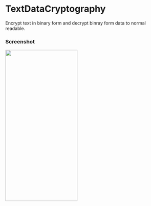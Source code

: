 # TextDataCryptography
Encrypt text in binary form and decrypt binray form data to normal readable.


### Screenshot

<img src="https://github.com/sainivik/GalleryAndCameraDemo/blob/master/app/src/screenshots/camera_demo.gif" width="225px" height="474px"/>
